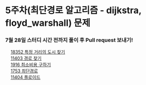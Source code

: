 # 5주차(최단경로 알고리즘 - dijkstra, floyd_warshall) 문제

### 7월 28일 스터디 시간 전까지 풀이 후 Pull request 보내기!

<img src="https://static.solved.ac/tier_small/9.svg" height="13"> <a href="https://www.acmicpc.net/problem/18352">18352 특정 거리의 도시 찾기</a>  
<img src="https://static.solved.ac/tier_small/10.svg" height="13"> <a href="https://www.acmicpc.net/problem/11403">11403 경로 찾기</a>  
<img src="https://static.solved.ac/tier_small/11.svg" height="13"> <a href="https://www.acmicpc.net/problem/1916">1916 최소비용 구하기</a>  
<img src="https://static.solved.ac/tier_small/12.svg" height="13"> <a href="https://www.acmicpc.net/problem/1753">1753 최단경로</a>  
<img src="https://static.solved.ac/tier_small/12.svg" height="13"> <a href="https://www.acmicpc.net/problem/11404">11404 플로이드</a>  
